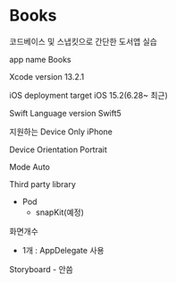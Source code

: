 # Books
코드베이스 및 스냅킷으로 간단한 도서앱 실습


app name
Books

Xcode version
13.2.1

iOS deployment target
iOS 15.2(6.28~ 최근)

Swift Language version
Swift5

지원하는 Device
Only iPhone

Device Orientation
Portrait

Mode
Auto

Third party library
- Pod
    - snapKit(예정)

화면개수
- 1개 : AppDelegate 사용

Storyboard - 안씀



